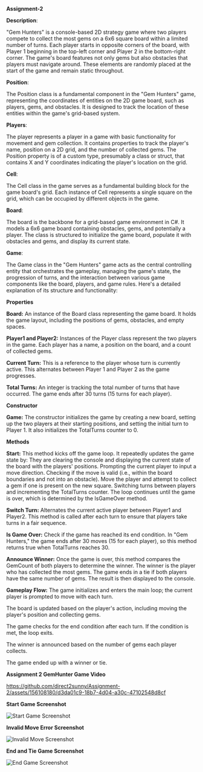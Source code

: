 **Assignment-2**


**Description**:

"Gem Hunters" is a console-based 2D strategy game where two players compete to collect the most gems on a 6x6 square board within a limited number of turns. Each player starts in opposite corners of the board, with Player 1 beginning in the top-left corner and Player 2 in the bottom-right corner. The game's board features not only gems but also obstacles that players must navigate around. These elements are randomly placed at the start of the game and remain static throughout.


**Position**:

The Position class is a fundamental component in the "Gem Hunters" game, representing the coordinates of entities on the 2D game board, such as players, gems, and obstacles. It is designed to track the location of these entities within the game's grid-based system.

**Players**:

The player represents a player in a game with basic functionality for movement and gem collection. It contains properties to track the player's name, position on a 2D grid, and the number of collected gems. The Position property is of a custom type, presumably a class or struct, that contains X and Y coordinates indicating the player's location on the grid.

**Cell**:

The Cell class in the game serves as a fundamental building block for the game board's grid. Each instance of Cell represents a single square on the grid, which can be occupied by different objects in the game.

**Board**:

The board is the backbone for a grid-based game environment in C#. It models a 6x6 game board containing obstacles, gems, and potentially a player. The class is structured to initialize the game board, populate it with obstacles and gems, and display its current state. 

**Game**:

The Game class in the "Gem Hunters" game acts as the central controlling entity that orchestrates the gameplay, managing the game's state, the progression of turns, and the interaction between various game components like the board, players, and game rules. Here's a detailed explanation of its structure and functionality:

**Properties**

**Board:** 
An instance of the Board class representing the game board. It holds the game layout, including the positions of gems, obstacles, and empty spaces.

**Player1 and Player2:**
Instances of the Player class represent the two players in the game. Each player has a name, a position on the board, and a count of collected gems.

**Current Turn:** 
This is a reference to the player whose turn is currently active. This alternates between Player 1 and Player 2 as the game progresses.

**Total Turns:** 
An integer is tracking the total number of turns that have occurred. The game ends after 30 turns (15 turns for each player).

**Constructor**

**Game:** 
The constructor initializes the game by creating a new board, setting up the two players at their starting positions, and setting the initial turn to Player 1. It also initializes the TotalTurns counter to 0.

**Methods**

**Start:** This method kicks off the game loop. It repeatedly updates the game state by:
They are clearing the console and displaying the current state of the board with the players' positions.
Prompting the current player to input a move direction.
Checking if the move is valid (i.e., within the board boundaries and not into an obstacle).
Move the player and attempt to collect a gem if one is present on the new square.
Switching turns between players and incrementing the TotalTurns counter.
The loop continues until the game is over, which is determined by the IsGameOver method.

**Switch Turn:** 
Alternates the current active player between Player1 and Player2. This method is called after each turn to ensure that players take turns in a fair sequence.

**Is Game Over:**
Check if the game has reached its end condition. In "Gem Hunters," the game ends after 30 moves (15 for each player), so this method returns true when TotalTurns reaches 30.

**Announce Winner:**
Once the game is over, this method compares the GemCount of both players to determine the winner. The winner is the player who has collected the most gems. The game ends in a tie if both players have the same number of gems. The result is then displayed to the console.

**Gameplay Flow:** 
The game initializes and enters the main loop; the current player is prompted to move with each turn.

The board is updated based on the player's action, including moving the player's position and collecting gems.

The game checks for the end condition after each turn. If the condition is met, the loop exits.

The winner is announced based on the number of gems each player collects.

The game ended up with a winner or tie.

**Assignment 2 GemHunter Game Video**



https://github.com/direct2sunny/Assignment-2/assets/156108180/d3da01c9-18b7-4d04-a30c-47102548d8cf



**Start Game Screenshot**

![Start Game Screenshot](https://github.com/direct2sunny/Assignment-2/assets/156108180/00268d03-bd71-4796-a938-ba993950fcc4)

**Invalid Move Error Screenshot**

![Invalid Move Screenshot](https://github.com/direct2sunny/Assignment-2/assets/156108180/ab120a10-a10d-4b7c-9b3d-ef303b3cabee)


**End and Tie Game Screenshot**

![End Game Screenshot](https://github.com/direct2sunny/Assignment-2/assets/156108180/c9a3cede-c59e-45cd-9ab7-b1e70e148b03)




